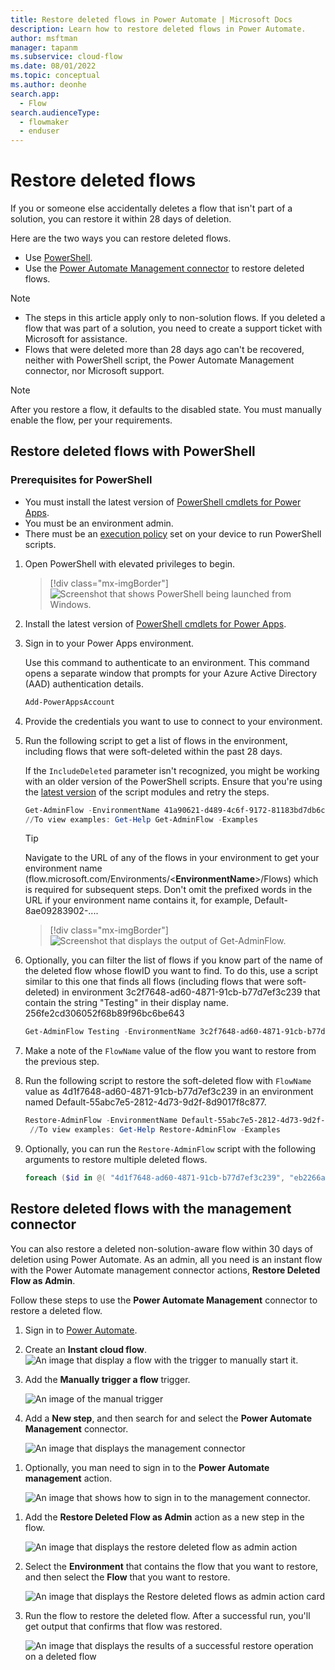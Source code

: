```yaml
---
title: Restore deleted flows in Power Automate | Microsoft Docs
description: Learn how to restore deleted flows in Power Automate.
author: msftman
manager: tapanm
ms.subservice: cloud-flow
ms.date: 08/01/2022
ms.topic: conceptual
ms.author: deonhe
search.app: 
  - Flow
search.audienceType: 
  - flowmaker
  - enduser
---
```


# Restore deleted flows

If you or someone else accidentally deletes a flow that isn't part of a solution, you can restore it within 28 days of deletion. 

Here are the two ways you can restore deleted flows.

- Use [PowerShell](#restore-deleted-flows-with-powershell).
- Use the [Power Automate Management connector](#restore-deleted-flows-with-the-management-connector) to restore deleted flows.

>[!NOTE]
>
> - The steps in this article apply only to non-solution flows. If you deleted a flow that was part of a solution, you need to create a support ticket with Microsoft for assistance.
> - Flows that were deleted more than 28 days ago can't be recovered, neither with PowerShell script, the Power Automate Management connector, nor Microsoft support.


>[!NOTE]
>After you restore a flow, it defaults to the disabled state. You must manually enable the flow, per your requirements.

## Restore deleted flows with PowerShell

### Prerequisites for PowerShell

- You must install the latest version of [PowerShell cmdlets for Power Apps](https://www.powershellgallery.com/packages/Microsoft.PowerApps.Administration.PowerShell/2.0.147).
- You must be an environment admin.
- There must be an [execution policy](/powershell/module/microsoft.powershell.security/set-executionpolicy) set on your device to run PowerShell scripts.

1. Open PowerShell with elevated privileges to begin.

    >[!div class="mx-imgBorder"]
    >![Screenshot that shows PowerShell being launched from Windows.](./media/restore-deleted-flow/open-powershell-script.png "Windows PowerShell option")

1. Install the latest version of [PowerShell cmdlets for Power Apps](https://www.powershellgallery.com/packages/Microsoft.PowerApps.Administration.PowerShell/2.0.147).

1. Sign in to your Power Apps environment.

   Use this command to authenticate to an environment. This command opens a separate window that prompts for your Azure Active Directory (AAD) authentication details.

    ``` PowerShell
    Add-PowerAppsAccount
    ```

1. Provide the credentials you want to use to connect to your environment.

1. Run the following script to get a list of flows in the environment, including flows that were soft-deleted within the past 28 days. 

    If the `IncludeDeleted` parameter isn't recognized, you might be working with an older version of the PowerShell scripts. Ensure that you're using the [latest version](https://www.powershellgallery.com/packages/Microsoft.PowerApps.Administration.PowerShell/2.0.147) of the script modules and retry the steps.

   ``` PowerShell
   Get-AdminFlow -EnvironmentName 41a90621-d489-4c6f-9172-81183bd7db6c -IncludeDeleted $true
   //To view examples: Get-Help Get-AdminFlow -Examples
   ```

   >[!TIP]
   >Navigate to the URL of any of the flows in your environment to get your environment name (flow.microsoft.com/Environments/<**EnvironmentName**>/Flows) which is required for subsequent steps. Don't omit the prefixed words in the URL if your environment name contains it, for example, Default-8ae09283902-.... 

    >[!div class="mx-imgBorder"]
    >![Screenshot that displays the output of Get-AdminFlow.](./media/restore-deleted-flow/get-admin-flow-script.png "Get-AdminFlow output")

1. Optionally, you can filter the list of flows if you know part of the name of the deleted flow whose flowID you want to find. To do this, use a script similar to this one that finds all flows (including flows that were soft-deleted) in environment 3c2f7648-ad60-4871-91cb-b77d7ef3c239 that contain the string "Testing" in their display name.
256fe2cd306052f68b89f96bc6be643

   ``` PowerShell
   Get-AdminFlow Testing -EnvironmentName 3c2f7648-ad60-4871-91cb-b77d7ef3c239 -IncludeDeleted $true
   ```

1. Make a note of the `FlowName` value of the flow you want to restore from the previous step.

1. Run the following script to restore the soft-deleted flow with `FlowName` value as 4d1f7648-ad60-4871-91cb-b77d7ef3c239 in an environment named Default-55abc7e5-2812-4d73-9d2f-8d9017f8c877.

   ``` PowerShell
   Restore-AdminFlow -EnvironmentName Default-55abc7e5-2812-4d73-9d2f-8d9017f8c877 -FlowName 4d1f7648-ad60-4871-91cb-b77d7ef3c239
    //To view examples: Get-Help Restore-AdminFlow -Examples
   ```

1. Optionally, you can run the ```Restore-AdminFlow``` script with the following arguments to restore multiple deleted flows.

   ``` PowerShell
   foreach ($id in @( "4d1f7648-ad60-4871-91cb-b77d7ef3c239", "eb2266a8-67b6-4919-8afd-f59c3c0e4131" )) { Restore-AdminFlow -EnvironmentName Default-55abc7e5-2812-4d73-9d2f-8d9017f8c877 -FlowName $id; Start-Sleep -Seconds 1 }
   ```

## Restore deleted flows with the management connector

You can also restore a deleted non-solution-aware flow within 30 days of deletion using Power Automate. As an admin, all you need is an instant flow with the Power Automate management connector actions, **Restore Deleted Flow as Admin**.  

Follow these steps to use the **Power Automate Management** connector to restore a deleted flow.

1. Sign in to [Power Automate](https://powerautomate.com).

1. Create an **Instant cloud flow**.
   ![An image that display a flow with the trigger to manually start it.](./media/restore-deleted-flow/create-instant-flow.png)

1. Add the **Manually trigger a flow** trigger.

   ![An image of the manual trigger](./media/restore-deleted-flow//select-manual-trigger.png)

1. Add a **New step**, and then search for and select the **Power Automate Management** connector.

   ![An image that displays the management connector](./media/restore-deleted-flow/select-management-connector.png)

<!-- 1. Select the **List flows as an admin** action.

   ![An image that displays the list flows as an admin action.](./media/restore-deleted-flow/select-list-flows-action.png) -->

1. Optionally, you man need to sign in to the **Power Automate management** action.

   ![An image that shows how to sign in to the management connector.](./media/restore-deleted-flow/sign-in-to-management-connector.png)

<!-- 1. Select the environment that contains the flow you want to restore.

   ![An image that displays the environment that contains the flow you want to restore.](./media/restore-deleted-flow/select-environment.png)

1. Perform a test run the flow to note the **name** of the flow that you want to restore.

   ![An image that displays the name of the flow after a successful test run.](./media/restore-deleted-flow/flowname.png) -->

<!-- ### Restore the deleted flow

Now that you have the name of the flow, it's time to edit the flow to restore it. -->

1. Add the **Restore Deleted Flow as Admin** action as a new step in the flow.

   ![An image that displays the restore deleted flow as admin action](./media/restore-deleted-flow/select-restore-deleted-flows-admin-2.png)

1. Select the **Environment** that contains the flow that you want to restore, and then select the **Flow** that you want to restore.

   ![An image that displays the Restore deleted flows as admin action card](./media/restore-deleted-flow/restore-deleted-flows-card.png)

1. Run the flow to restore the deleted flow. After a successful run, you'll get output that confirms that flow was restored.

   ![An image that displays the results of a successful restore operation on a deleted flow](./media/restore-deleted-flow/restored-flow.png)